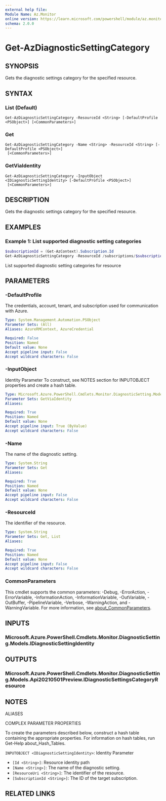 ```yaml
---
external help file:
Module Name: Az.Monitor
online version: https://learn.microsoft.com/powershell/module/az.monitor/get-azdiagnosticsettingcategory
schema: 2.0.0
---
```


# Get-AzDiagnosticSettingCategory

## SYNOPSIS
Gets the diagnostic settings category for the specified resource.

## SYNTAX

### List (Default)
```
Get-AzDiagnosticSettingCategory -ResourceId <String> [-DefaultProfile <PSObject>] [<CommonParameters>]
```

### Get
```
Get-AzDiagnosticSettingCategory -Name <String> -ResourceId <String> [-DefaultProfile <PSObject>]
 [<CommonParameters>]
```

### GetViaIdentity
```
Get-AzDiagnosticSettingCategory -InputObject <IDiagnosticSettingIdentity> [-DefaultProfile <PSObject>]
 [<CommonParameters>]
```

## DESCRIPTION
Gets the diagnostic settings category for the specified resource.

## EXAMPLES

### Example 1: List supported diagnostic setting categories
```powershell
$subscriptionId = (Get-AzContext).Subscription.Id
Get-AzDiagnosticSettingCategory -ResourceId /subscriptions/$subscriptionId/resourceGroups/test-rg-name/providers/Microsoft.AppPlatform/Spring/springcloud-001
```

List supported diagnostic setting categories for resource

## PARAMETERS

### -DefaultProfile
The credentials, account, tenant, and subscription used for communication with Azure.

```yaml
Type: System.Management.Automation.PSObject
Parameter Sets: (All)
Aliases: AzureRMContext, AzureCredential

Required: False
Position: Named
Default value: None
Accept pipeline input: False
Accept wildcard characters: False
```

### -InputObject
Identity Parameter
To construct, see NOTES section for INPUTOBJECT properties and create a hash table.

```yaml
Type: Microsoft.Azure.PowerShell.Cmdlets.Monitor.DiagnosticSetting.Models.IDiagnosticSettingIdentity
Parameter Sets: GetViaIdentity
Aliases:

Required: True
Position: Named
Default value: None
Accept pipeline input: True (ByValue)
Accept wildcard characters: False
```

### -Name
The name of the diagnostic setting.

```yaml
Type: System.String
Parameter Sets: Get
Aliases:

Required: True
Position: Named
Default value: None
Accept pipeline input: False
Accept wildcard characters: False
```

### -ResourceId
The identifier of the resource.

```yaml
Type: System.String
Parameter Sets: Get, List
Aliases:

Required: True
Position: Named
Default value: None
Accept pipeline input: False
Accept wildcard characters: False
```

### CommonParameters
This cmdlet supports the common parameters: -Debug, -ErrorAction, -ErrorVariable, -InformationAction, -InformationVariable, -OutVariable, -OutBuffer, -PipelineVariable, -Verbose, -WarningAction, and -WarningVariable. For more information, see [about_CommonParameters](http://go.microsoft.com/fwlink/?LinkID=113216).

## INPUTS

### Microsoft.Azure.PowerShell.Cmdlets.Monitor.DiagnosticSetting.Models.IDiagnosticSettingIdentity

## OUTPUTS

### Microsoft.Azure.PowerShell.Cmdlets.Monitor.DiagnosticSetting.Models.Api20210501Preview.IDiagnosticSettingsCategoryResource

## NOTES

ALIASES

COMPLEX PARAMETER PROPERTIES

To create the parameters described below, construct a hash table containing the appropriate properties. For information on hash tables, run Get-Help about_Hash_Tables.


`INPUTOBJECT <IDiagnosticSettingIdentity>`: Identity Parameter
  - `[Id <String>]`: Resource identity path
  - `[Name <String>]`: The name of the diagnostic setting.
  - `[ResourceUri <String>]`: The identifier of the resource.
  - `[SubscriptionId <String>]`: The ID of the target subscription.

## RELATED LINKS

